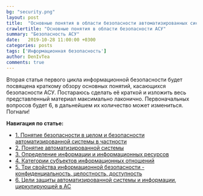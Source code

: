 ```yaml
---
bg: "security.png"
layout: post
title:  "Основные понятия в области безопасности автоматизированных систем"
crawlertitle: "Основные понятия в области безопасности АСУ"
summary: "Безопасность АСУ"
date:   2019-10-28 11:00:00 +0300
categories: posts
tags: ['Информационная безопасность']
author: DenIvTea
comments: true
---
```


Вторая статья первого цикла информационной безопасности будет посвящена краткому обзору основных понятий, касающихся безопасности АСУ. Постараюсь сделать её краткой и изложить весь представленный материал максимально лаконично.  Первоначальных вопросов будет 6, в дальнейшем их количество может измениться. Погнали!

**Навигация по статье:**

* <a href="#1">1. Понятие безопасности в целом и безопасности автоматизированной системы в частности</a>
* <a href="#2">2. Понятие автоматизированной системы</a>
* <a href="#3">3. Определение информации и информационных ресурсов</a>
* <a href="#4">4. Категории субъектов информационных отношений</a>
* <a href="#5">5. Три свойства информационной безопасности - конфиденциальность, целостность, доступность</a>
* <a href="#6">6. Цели защиты автоматизированной системы и информации, циркулирующей в АС</a>